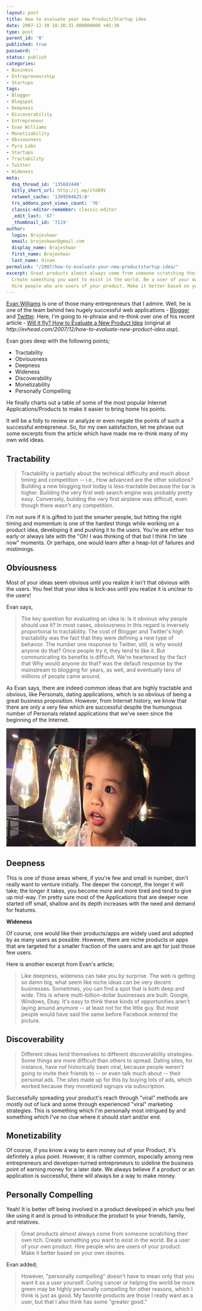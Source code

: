 ```yaml
---
layout: post
title: How to evaluate your new Product/Startup idea
date: 2007-12-30 18:30:31.000000000 +05:30
type: post
parent_id: '0'
published: true
password: ''
status: publish
categories:
- Business
- Entrepreneurship
- Startups
tags:
- Blogger
- Blogspot
- Deepness
- Discoverability
- Entrepreneur
- Evan Williams
- Monetizability
- Obviousness
- Pyra Labs
- Startups
- Tractability
- Twitter
- Wideness
meta:
  dsq_thread_id: '135602440'
  bitly_short_url: http://j.mp/iYd89V
  retweet_cache: '1309584625:0'
  trx_addons_post_views_count: '76'
  classic-editor-remember: classic-editor
  _edit_last: '67'
  _thumbnail_id: '7119'
author:
  login: Brajeshwar
  email: brajeshwar@gmail.com
  display_name: Brajeshwar
  first_name: Brajeshwar
  last_name: Oinam
permalink: "/2007/how-to-evaluate-your-new-productstartup-idea/"
excerpt: Great products almost always come from someone scratching their own itch.
  Create something you want to exist in the world. Be a user of your own product.
  Hire people who are users of your product. Make it better based on your own desires.
---
```

<p><a href="http://evhead.com/">Evan Williams</a> is one of those many entrepreneurs that I admire. Well, he is one of the team behind two hugely successful web applications - <a href="http://www.blogger.com/">Blogger</a> and <a href="http://twitter.com/">Twitter</a>. Here, I'm going to re-phrase and re-think over one of his recent article - <a href="https://web.archive.org/web/20160322105954/http://evhead.com/2007/12/how-to-evaluate-new-product-idea.asp">Will it fly? How to Evaluate a New Product Idea</a> (original at <em>http://evhead.com/2007/12/how-to-evaluate-new-product-idea.asp</em>).</p>
<p>Evan goes deep with the following points;</p>
<ul>
<li>Tractability</li>
<li>Obviousness</li>
<li>Deepness</li>
<li>Wideness</li>
<li>Discoverability</li>
<li>Monetizability</li>
<li>Personally Compelling</li>
</ul>
<p>He finally charts out a table of some of the most popular Internet Applications/Products to make it easier to bring home his points.</p>
<p>It will be a folly to review or analyze or even negate the points of such a successful entrepreneur. So, for my own satisfaction, let me phrase out some excerpts from the article which have made me re-think many of my own wild ideas.</p>
<h2>Tractability</h2>
<blockquote><p>Tractability is partially about the technical difficulty and much about timing and competition -- i.e., How advanced are the other solutions? Building a new blogging tool today is less-tractable because the bar is higher. Building the very first web search engine was probably pretty easy. Conversely, building the very first airplane was difficult, even though there wasn't any competition.</p></blockquote>
<p>I'm not sure if it is gifted to just the smarter people, but hitting the right timing and momentum is one of the hardest things while working on a product idea, developing it and pushing it to the users. You're are either too early or always late with the "Oh! I was thinking of that but I think I'm late now" moments. Or perhaps, one would learn after a heap-lot of failures and mistimings.</p>
<h2>Obviousness</h2>
<p>Most of your ideas seem obvious until you realize it isn't that obvious with the users. You feel that your idea is kick-ass until you realize it is unclear to the users!</p>
<p>Evan says,</p>
<blockquote><p>The key question for evaluating an idea is: Is it obvious why people should use it? In most cases, obviousness in this regard is inversely proportional to tractability. The cost of Blogger and Twitter's high tractability was the fact that they were defining a new type of behavior. The number one response to Twitter, still, is why would anyone do that? Once people try it, they tend to like it. But communicating its benefits is difficult. We're heartened by the fact that Why would anyone do that? was the default response by the mainstream to blogging for years, as well, and eventually tens of millions of people came around.</p></blockquote>
<p>As Evan says, there are indeed common ideas that are highly tractable and obvious, like Personals, dating applications, which is so obvious of being a great business proposition. However, from Internet history, we know that there are only a very few which are successful despite the humungous number of Personals related applications that we've seen since the beginning of the Internet.</p>
<p><img src="/static/2007/12/IMG_8578-1024x460.jpg" alt="Ideas" width="700" height="314" class="alignnone size-large wp-image-7120" /></p>
<h2>Deepness</h2>
<p>This is one of those areas where, if you're few and small in number, don't really want to venture initially. The deeper the concept, the longer it will take; the longer it takes, you become more and more tired and tend to give up mid-way. I'm pretty sure most of the Applications that are deeper now started off small, shallow and its depth increases with the need and demand for features.</p>
<p><strong>Wideness</strong></p>
<p>Of course, one would like their products/apps are widely used and adopted by as many users as possible. However, there are niche products or apps that are targeted for a smaller fraction of the users and are apt for just those few users.</p>
<p>Here is another excerpt from Evan's article;</p>
<blockquote><p>Like deepness, wideness can take you by surprise. The web is getting so damn big, what seem like niche ideas can be very decent businesses. Sometimes, you can find a spot that is both deep and wide. This is where multi-billion-dollar businesses are built: Google, Windows, Ebay. It's easy to think these kinds of opportunities aren't laying around anymore -- at least not for the little guy. But most people would have said the same before Facebook entered the picture.</p></blockquote>
<h2>Discoverability</h2>
<blockquote><p>Different ideas lend themselves to different discoverability strategies. Some things are more difficult than others to spread. Dating sites, for instance, have not historically been viral, because people weren't going to invite their friends to -- or even talk much about -- their personal ads. The sites made up for this by buying lots of ads, which worked because they monetized signups via subscription.</p></blockquote>
<p>Successfully spreading your product's reach through "viral" methods are mostly out of luck and some through experienced "viral" marketing strategies. This is something which I'm personally most intrigued by and something which I've no clue where it should start and/or end.</p>
<h2>Monetizability</h2>
<p>Of course, if you know a way to earn money out of your Product, it's definitely a plus point. However, it is rather common, especially among new entrepreneurs and developer-turned entrepreneurs to sideline the business point of earning money for a later date. We always believe if a product or an application is successful, there will always be a way to make money.</p>
<h2>Personally Compelling</h2>
<p>Yeah! It is better off being involved in a product developed in which you feel like using it and is proud to introduce the product to your friends, family, and relatives.</p>
<blockquote><p>Great products almost always come from someone scratching their own itch. Create something you want to exist in the world. Be a user of your own product. Hire people who are users of your product. Make it better based on your own desires.</p></blockquote>
<p>Evan added;</p>
<blockquote><p>However, "personally compelling" doesn't have to mean only that you want it as a user yourself. Curing cancer or helping the world be more green may be highly personally compelling for other reasons, which I think is just as good. My favorite products are those I really want as a user, but that I also think has some "greater good."</p></blockquote>
